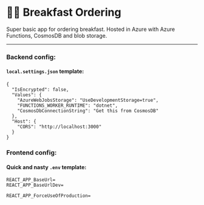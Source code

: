 # 🍔🥓 Breakfast Ordering 

Super basic app for ordering breakfast. Hosted in Azure with Azure Functions, CosmosDB and blob storage.

---

### Backend config:

#### `local.settings.json` template:

```
{
  "IsEncrypted": false,
  "Values": {
    "AzureWebJobsStorage": "UseDevelopmentStorage=true",
    "FUNCTIONS_WORKER_RUNTIME": "dotnet",
    "CosmosDbConnectionString": "Get this from CosmosDB"
  },
  "Host": {
    "CORS": "http://localhost:3000"
  }
}
```

### Frontend config:

#### Quick and nasty `.env` template:
```
REACT_APP_BaseUrl=
REACT_APP_BaseUrlDev=

REACT_APP_ForceUseOfProduction=
```
